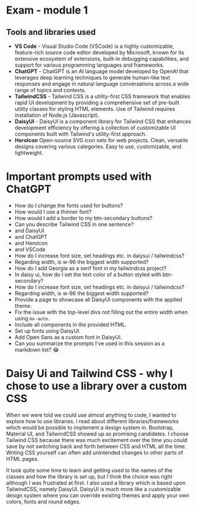 # Exam - module 1

## Tools and libraries used

- **VS Code** - Visual Studio Code (VSCode) is a highly customizable, feature-rich source code editor developed by Microsoft, known for its extensive ecosystem of extensions, built-in debugging capabilities, and support for various programming languages and frameworks.
- **ChatGPT** - ChatGPT is an AI language model developed by OpenAI that leverages deep learning techniques to generate human-like text responses and engage in natural language conversations across a wide range of topics and contexts.
- **TailwindCSS** - Tailwind CSS is a utility-first CSS framework that enables rapid UI development by providing a comprehensive set of pre-built utility classes for styling HTML elements. Use of Tailwind requires installation of Node.js (Javascript).
- **DaisyUI** - DaisyUI is a component library for Tailwind CSS that enhances development efficiency by offering a collection of customizable UI components built with Tailwind's utility-first approach.
- **HeroIcon**
  Open-source SVG icon sets for web projects. Clean, versatile designs covering various categories. Easy to use, customizable, and lightweight.

# Important prompts used with ChatGPT

- How do I change the fonts used for buttons?
- How would I use a thinner font?
- How would I add a border to my btn-secondary buttons?
- Can you describe Tailwind CSS in one sentence?
- and DaisyUI
- and ChatGPT
- and HeroIcon
- and VSCode
- How do I increase font size, set headings etc. in daiysui / tailwindcss?
- Regarding width, is w-96 the biggest width supported?
- How do I add Georgia as a serif font in my tailwindcss project?
- In daisy ui, how do I set the text color of a button styled with btn-secondary?
- How do I increase font size, set headings etc. in daisyui / tailwindcss?
- Regarding width, is w-96 the biggest width supported?
- Provide a page to showcase all DaisyUI components with the applied theme.
- Fix the issue with the top-level divs not filling out the entire width when using `mx-auto`.
- Include all components in the provided HTML.
- Set up fonts using DaisyUI.
- Add Open Sans as a custom font in DaisyUI.
- Can you summarize the prompts I've used in this session as a markdown list? 😂

# Daisy Ui and Tailwind CSS - why I chose to use a library over a custom CSS

When we were told we could use almost anything to code, I wanted to explore how to use libraries. I read about different libraries/frameworks which would be possible to implement a design system in. Bootstrap, Material UI, and TailwindCSS showed up as promising candidates. I choose Tailwind CSS because there was much excitement over the time you could save by not switching back and forth between CSS and HTML all the time. Writing CSS yourself can often add unintended changes to other parts of HTML pages.

It took quite some time to learn and getting used to the names of the classes and how the library is set up, but I think the choice was right although I was frustrated at first. I also used a library which is based upon TailwindCSS, namely DaisyUI. DaisyUI is much more like a customizable design system where you can override existing themes and apply your own colors, fonts and round edges.
